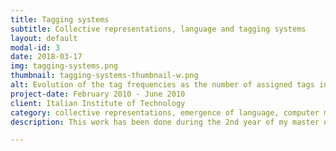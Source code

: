 ```yaml
---
title: Tagging systems
subtitle: Collective representations, language and tagging systems
layout: default
modal-id: 3
date: 2018-03-17
img: tagging-systems.png
thumbnail: tagging-systems-thumbnail-w.png
alt: Evolution of the tag frequencies as the number of assigned tags increase
project-date: February 2010 - June 2010
client: Italian Institute of Technology
category: collective representations, emergence of language, computer modeling, social web, web science, tagging systems
description: This work has been done during the 2nd year of my master degree, as I was doing an internship at LIESP, University of Lyon 1, under the supervision of <a href="https://liris.cnrs.fr/membres?idn=shassas">Salima Hassas</a> and <a href="https://www.linkedin.com/in/leonardo-lana-de-carvalho-26b4a316">Leonardo Lana de Carvalho</a>. We studied the emergence of collective representations in tagging systems, over the internet, and the similarities shared with languages emergence. <ul class="list-inline social-buttons">Ressource:<br><br><li><a href="files/memoireM2_bh.pdf"><i class="fa fa-file-pdf"></i></a></li></ul>

---
```

